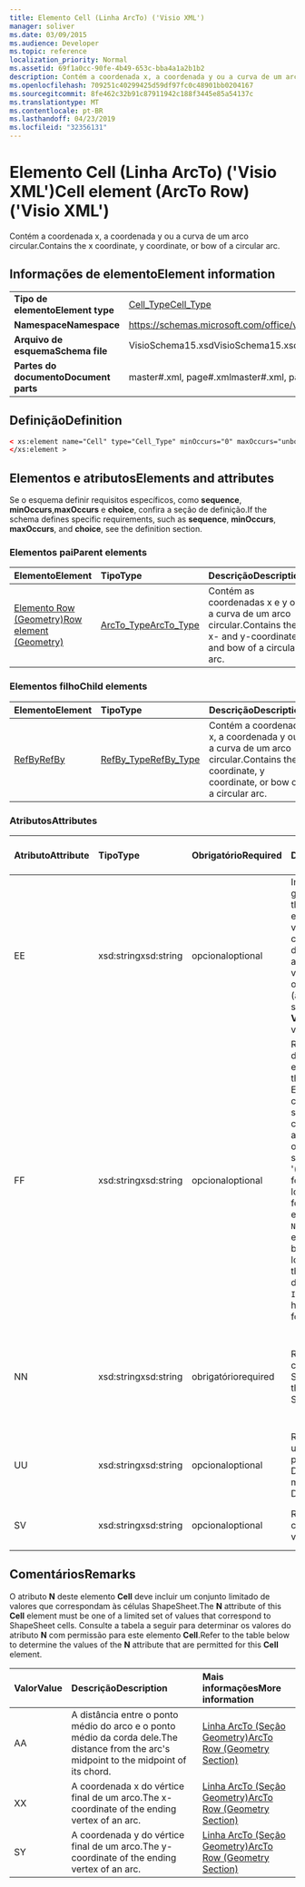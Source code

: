 ```yaml
---
title: Elemento Cell (Linha ArcTo) ('Visio XML')
manager: soliver
ms.date: 03/09/2015
ms.audience: Developer
ms.topic: reference
localization_priority: Normal
ms.assetid: 69f1a0cc-90fe-4b49-653c-bba4a1a2b1b2
description: Contém a coordenada x, a coordenada y ou a curva de um arco circular.
ms.openlocfilehash: 709251c40299425d59df97fc0c48901bb0204167
ms.sourcegitcommit: 8fe462c32b91c87911942c188f3445e85a54137c
ms.translationtype: MT
ms.contentlocale: pt-BR
ms.lasthandoff: 04/23/2019
ms.locfileid: "32356131"
---
```

# <a name="cell-element-arcto-row-visio-xml"></a><span data-ttu-id="6bdaa-103">Elemento Cell (Linha ArcTo) ('Visio XML')</span><span class="sxs-lookup"><span data-stu-id="6bdaa-103">Cell element (ArcTo Row) ('Visio XML')</span></span>

<span data-ttu-id="6bdaa-104">Contém a coordenada x, a coordenada y ou a curva de um arco circular.</span><span class="sxs-lookup"><span data-stu-id="6bdaa-104">Contains the x coordinate, y coordinate, or bow of a circular arc.</span></span>
  
## <a name="element-information"></a><span data-ttu-id="6bdaa-105">Informações de elemento</span><span class="sxs-lookup"><span data-stu-id="6bdaa-105">Element information</span></span>

|||
|:-----|:-----|
|<span data-ttu-id="6bdaa-106">**Tipo de elemento**</span><span class="sxs-lookup"><span data-stu-id="6bdaa-106">**Element type**</span></span> <br/> |[<span data-ttu-id="6bdaa-107">Cell_Type</span><span class="sxs-lookup"><span data-stu-id="6bdaa-107">Cell_Type</span></span>](cell_type-complextypevisio-xml.md) <br/> |
|<span data-ttu-id="6bdaa-108">**Namespace**</span><span class="sxs-lookup"><span data-stu-id="6bdaa-108">**Namespace**</span></span> <br/> |https://schemas.microsoft.com/office/visio/2012/main  <br/> |
|<span data-ttu-id="6bdaa-109">**Arquivo de esquema**</span><span class="sxs-lookup"><span data-stu-id="6bdaa-109">**Schema file**</span></span> <br/> |<span data-ttu-id="6bdaa-110">VisioSchema15.xsd</span><span class="sxs-lookup"><span data-stu-id="6bdaa-110">VisioSchema15.xsd</span></span>  <br/> |
|<span data-ttu-id="6bdaa-111">**Partes do documento**</span><span class="sxs-lookup"><span data-stu-id="6bdaa-111">**Document parts**</span></span> <br/> |<span data-ttu-id="6bdaa-112">master#.xml, page#.xml</span><span class="sxs-lookup"><span data-stu-id="6bdaa-112">master#.xml, page#.xml</span></span>  <br/> |
   
## <a name="definition"></a><span data-ttu-id="6bdaa-113">Definição</span><span class="sxs-lookup"><span data-stu-id="6bdaa-113">Definition</span></span>

```XML
< xs:element name="Cell" type="Cell_Type" minOccurs="0" maxOccurs="unbounded" >
</xs:element >
```

## <a name="elements-and-attributes"></a><span data-ttu-id="6bdaa-114">Elementos e atributos</span><span class="sxs-lookup"><span data-stu-id="6bdaa-114">Elements and attributes</span></span>

<span data-ttu-id="6bdaa-115">Se o esquema definir requisitos específicos, como **sequence**, **minOccurs**,**maxOccurs** e **choice**, confira a seção de definição.</span><span class="sxs-lookup"><span data-stu-id="6bdaa-115">If the schema defines specific requirements, such as **sequence**, **minOccurs**, **maxOccurs**, and **choice**, see the definition section.</span></span> 
  
### <a name="parent-elements"></a><span data-ttu-id="6bdaa-116">Elementos pai</span><span class="sxs-lookup"><span data-stu-id="6bdaa-116">Parent elements</span></span>

|<span data-ttu-id="6bdaa-117">**Elemento**</span><span class="sxs-lookup"><span data-stu-id="6bdaa-117">**Element**</span></span>|<span data-ttu-id="6bdaa-118">**Tipo**</span><span class="sxs-lookup"><span data-stu-id="6bdaa-118">**Type**</span></span>|<span data-ttu-id="6bdaa-119">**Descrição**</span><span class="sxs-lookup"><span data-stu-id="6bdaa-119">**Description**</span></span>|
|:-----|:-----|:-----|
|[<span data-ttu-id="6bdaa-120">Elemento Row (Geometry)</span><span class="sxs-lookup"><span data-stu-id="6bdaa-120">Row element (Geometry)</span></span>](row-element-geometry-sectionvisio-xml.md) <br/> |[<span data-ttu-id="6bdaa-121">ArcTo_Type</span><span class="sxs-lookup"><span data-stu-id="6bdaa-121">ArcTo_Type</span></span>](arcto_type-complextypevisio-xml.md) <br/> |<span data-ttu-id="6bdaa-122">Contém as coordenadas x e y ou a curva de um arco circular.</span><span class="sxs-lookup"><span data-stu-id="6bdaa-122">Contains the x- and y-coordinates and bow of a circular arc.</span></span>  <br/> |
   
### <a name="child-elements"></a><span data-ttu-id="6bdaa-123">Elementos filho</span><span class="sxs-lookup"><span data-stu-id="6bdaa-123">Child elements</span></span>

|<span data-ttu-id="6bdaa-124">**Elemento**</span><span class="sxs-lookup"><span data-stu-id="6bdaa-124">**Element**</span></span>|<span data-ttu-id="6bdaa-125">**Tipo**</span><span class="sxs-lookup"><span data-stu-id="6bdaa-125">**Type**</span></span>|<span data-ttu-id="6bdaa-126">**Descrição**</span><span class="sxs-lookup"><span data-stu-id="6bdaa-126">**Description**</span></span>|
|:-----|:-----|:-----|
|[<span data-ttu-id="6bdaa-127">RefBy</span><span class="sxs-lookup"><span data-stu-id="6bdaa-127">RefBy</span></span>](refby-element-cell_type-complextypevisio-xml.md) <br/> |[<span data-ttu-id="6bdaa-128">RefBy_Type</span><span class="sxs-lookup"><span data-stu-id="6bdaa-128">RefBy_Type</span></span>](refby_type-complextypevisio-xml.md) <br/> |<span data-ttu-id="6bdaa-129">Contém a coordenada x, a coordenada y ou a curva de um arco circular.</span><span class="sxs-lookup"><span data-stu-id="6bdaa-129">Contains the x coordinate, y coordinate, or bow of a circular arc.</span></span>  <br/> |
   
### <a name="attributes"></a><span data-ttu-id="6bdaa-130">Atributos</span><span class="sxs-lookup"><span data-stu-id="6bdaa-130">Attributes</span></span>

|<span data-ttu-id="6bdaa-131">**Atributo**</span><span class="sxs-lookup"><span data-stu-id="6bdaa-131">**Attribute**</span></span>|<span data-ttu-id="6bdaa-132">**Tipo**</span><span class="sxs-lookup"><span data-stu-id="6bdaa-132">**Type**</span></span>|<span data-ttu-id="6bdaa-133">**Obrigatório**</span><span class="sxs-lookup"><span data-stu-id="6bdaa-133">**Required**</span></span>|<span data-ttu-id="6bdaa-134">**Descrição**</span><span class="sxs-lookup"><span data-stu-id="6bdaa-134">**Description**</span></span>|<span data-ttu-id="6bdaa-135">**Valores possíveis**</span><span class="sxs-lookup"><span data-stu-id="6bdaa-135">**Possible values**</span></span>|
|:-----|:-----|:-----|:-----|:-----|
|<span data-ttu-id="6bdaa-136">E</span><span class="sxs-lookup"><span data-stu-id="6bdaa-136">E</span></span>  <br/> |<span data-ttu-id="6bdaa-137">xsd:string</span><span class="sxs-lookup"><span data-stu-id="6bdaa-137">xsd:string</span></span>  <br/> |<span data-ttu-id="6bdaa-138">opcional</span><span class="sxs-lookup"><span data-stu-id="6bdaa-138">optional</span></span>  <br/> |<span data-ttu-id="6bdaa-139">Indica que a fórmula gera um erro.</span><span class="sxs-lookup"><span data-stu-id="6bdaa-139">Indicates that the formula evaluates to an error.</span></span> <span data-ttu-id="6bdaa-140">O valor de **E** é atual (uma cadeia de mensagem de erro); o valor do atributo **V** é o último valor válido.</span><span class="sxs-lookup"><span data-stu-id="6bdaa-140">The value of **E** is the current value (an error message string); the value of the **V** attribute is the last valid value.</span></span>  <br/> |<span data-ttu-id="6bdaa-141">Uma cadeia de caracteres de mensagem de erro.</span><span class="sxs-lookup"><span data-stu-id="6bdaa-141">An error message string.</span></span>  <br/> |
|<span data-ttu-id="6bdaa-142">F</span><span class="sxs-lookup"><span data-stu-id="6bdaa-142">F</span></span>  <br/> |<span data-ttu-id="6bdaa-143">xsd:string</span><span class="sxs-lookup"><span data-stu-id="6bdaa-143">xsd:string</span></span>  <br/> |<span data-ttu-id="6bdaa-144">opcional</span><span class="sxs-lookup"><span data-stu-id="6bdaa-144">optional</span></span>  <br/> | <span data-ttu-id="6bdaa-145">Representa a fórmula do elemento.</span><span class="sxs-lookup"><span data-stu-id="6bdaa-145">Represents the element's formula.</span></span> <span data-ttu-id="6bdaa-146">Esse atributo pode conter uma das seguintes cadeias de caracteres:</span><span class="sxs-lookup"><span data-stu-id="6bdaa-146">This attribute can contain one of the following strings:</span></span>  <br/>  <span data-ttu-id="6bdaa-147">'(alguma fórmula)' se a fórmula existir localmente</span><span class="sxs-lookup"><span data-stu-id="6bdaa-147">'(some formula)' if the formula exists locally</span></span>  <br/>  <span data-ttu-id="6bdaa-148">`No Formula` se a fórmula estiver excluída ou bloqueada localmente</span><span class="sxs-lookup"><span data-stu-id="6bdaa-148">`No Formula` if the formula is locally deleted or blocked</span></span>  <br/>  <span data-ttu-id="6bdaa-149">`Inh` se a fórmula for herdada.</span><span class="sxs-lookup"><span data-stu-id="6bdaa-149">`Inh` if the formula is inherited.</span></span>  <br/> |<span data-ttu-id="6bdaa-150">Uma fórmula.</span><span class="sxs-lookup"><span data-stu-id="6bdaa-150">A formula.</span></span>  <br/> |
|<span data-ttu-id="6bdaa-151">N</span><span class="sxs-lookup"><span data-stu-id="6bdaa-151">N</span></span>  <br/> |<span data-ttu-id="6bdaa-152">xsd:string</span><span class="sxs-lookup"><span data-stu-id="6bdaa-152">xsd:string</span></span>  <br/> |<span data-ttu-id="6bdaa-153">obrigatório</span><span class="sxs-lookup"><span data-stu-id="6bdaa-153">required</span></span>  <br/> |<span data-ttu-id="6bdaa-154">Representa o nome da célula ShapeSheet.</span><span class="sxs-lookup"><span data-stu-id="6bdaa-154">Represents the name of the ShapeSheet cell.</span></span>  <br/> |<span data-ttu-id="6bdaa-155">O nome da célula ShapeSheet.</span><span class="sxs-lookup"><span data-stu-id="6bdaa-155">The name of the ShapeSheet cell.</span></span>  <br/> <span data-ttu-id="6bdaa-156">Confira a seção Comentários abaixo.</span><span class="sxs-lookup"><span data-stu-id="6bdaa-156">See the Remarks section below.</span></span>  <br/> |
|<span data-ttu-id="6bdaa-157">U</span><span class="sxs-lookup"><span data-stu-id="6bdaa-157">U</span></span>  <br/> |<span data-ttu-id="6bdaa-158">xsd:string</span><span class="sxs-lookup"><span data-stu-id="6bdaa-158">xsd:string</span></span>  <br/> |<span data-ttu-id="6bdaa-159">opcional</span><span class="sxs-lookup"><span data-stu-id="6bdaa-159">optional</span></span>  <br/> |<span data-ttu-id="6bdaa-160">Representa uma unidade de medida. O padrão é DL.</span><span class="sxs-lookup"><span data-stu-id="6bdaa-160">Represents a unit of measure The default is DL.</span></span>  <br/> |<span data-ttu-id="6bdaa-161">As unidades da célula.</span><span class="sxs-lookup"><span data-stu-id="6bdaa-161">The units of the cell.</span></span>  <br/> |
|<span data-ttu-id="6bdaa-162">S</span><span class="sxs-lookup"><span data-stu-id="6bdaa-162">V</span></span>  <br/> |<span data-ttu-id="6bdaa-163">xsd:string</span><span class="sxs-lookup"><span data-stu-id="6bdaa-163">xsd:string</span></span>  <br/> |<span data-ttu-id="6bdaa-164">opcional</span><span class="sxs-lookup"><span data-stu-id="6bdaa-164">optional</span></span>  <br/> |<span data-ttu-id="6bdaa-165">Representa o valor da célula.</span><span class="sxs-lookup"><span data-stu-id="6bdaa-165">Represents the value of the cell.</span></span>  <br/> |<span data-ttu-id="6bdaa-166">O valor da célula ShapeSheet.</span><span class="sxs-lookup"><span data-stu-id="6bdaa-166">The value of the ShapeSheet cell.</span></span>  <br/> |
   
## <a name="remarks"></a><span data-ttu-id="6bdaa-167">Comentários</span><span class="sxs-lookup"><span data-stu-id="6bdaa-167">Remarks</span></span>

<span data-ttu-id="6bdaa-168">O atributo **N** deste elemento **Cell** deve incluir um conjunto limitado de valores que correspondam às células ShapeSheet.</span><span class="sxs-lookup"><span data-stu-id="6bdaa-168">The **N** attribute of this **Cell** element must be one of a limited set of values that correspond to ShapeSheet cells.</span></span> <span data-ttu-id="6bdaa-169">Consulte a tabela a seguir para determinar os valores do atributo **N** com permissão para este elemento **Cell**.</span><span class="sxs-lookup"><span data-stu-id="6bdaa-169">Refer to the table below to determine the values of the **N** attribute that are permitted for this **Cell** element.</span></span> 
  
|<span data-ttu-id="6bdaa-170">**Valor**</span><span class="sxs-lookup"><span data-stu-id="6bdaa-170">**Value**</span></span>|<span data-ttu-id="6bdaa-171">**Descrição**</span><span class="sxs-lookup"><span data-stu-id="6bdaa-171">**Description**</span></span>|<span data-ttu-id="6bdaa-172">**Mais informações**</span><span class="sxs-lookup"><span data-stu-id="6bdaa-172">**More information**</span></span>|
|:-----|:-----|:-----|
|<span data-ttu-id="6bdaa-173">A</span><span class="sxs-lookup"><span data-stu-id="6bdaa-173">A</span></span>  <br/> |<span data-ttu-id="6bdaa-174">A distância entre o ponto médio do arco e o ponto médio da corda dele.</span><span class="sxs-lookup"><span data-stu-id="6bdaa-174">The distance from the arc's midpoint to the midpoint of its chord.</span></span>  <br/> |[<span data-ttu-id="6bdaa-175">Linha ArcTo (Seção Geometry)</span><span class="sxs-lookup"><span data-stu-id="6bdaa-175">ArcTo Row (Geometry Section)</span></span>](arcto-row-geometry-section.md) <br/> |
|<span data-ttu-id="6bdaa-176">X</span><span class="sxs-lookup"><span data-stu-id="6bdaa-176">X</span></span>  <br/> |<span data-ttu-id="6bdaa-177">A coordenada x do vértice final de um arco.</span><span class="sxs-lookup"><span data-stu-id="6bdaa-177">The x-coordinate of the ending vertex of an arc.</span></span>  <br/> |[<span data-ttu-id="6bdaa-178">Linha ArcTo (Seção Geometry)</span><span class="sxs-lookup"><span data-stu-id="6bdaa-178">ArcTo Row (Geometry Section)</span></span>](arcto-row-geometry-section.md) <br/> |
|<span data-ttu-id="6bdaa-179">S</span><span class="sxs-lookup"><span data-stu-id="6bdaa-179">Y</span></span>  <br/> |<span data-ttu-id="6bdaa-180">A coordenada y do vértice final de um arco.</span><span class="sxs-lookup"><span data-stu-id="6bdaa-180">The y-coordinate of the ending vertex of an arc.</span></span>  <br/> |[<span data-ttu-id="6bdaa-181">Linha ArcTo (Seção Geometry)</span><span class="sxs-lookup"><span data-stu-id="6bdaa-181">ArcTo Row (Geometry Section)</span></span>](arcto-row-geometry-section.md) <br/> |
   

